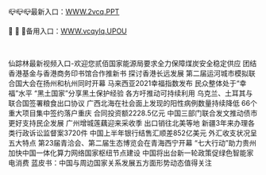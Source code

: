 <p>
	📪📪📪最新入口：<a href="http://www.baidu.com/link?url=6MA2SWnO3Raqke39an_0PUxosM6ZrUGzi1BN9tNnlPW&wd">WWW.2vcq.PPT</a> 
	<p>
		🚯
🚯
🚯备用入口：<a href="http://www.baidu.com/link?url=6MA2SWnO3Raqke39an_0PUxosM6ZrUGzi1BN9tNnlPW&wd">WWW.vcqylq.UPOU</a> 
	</p>
	<p>
		<br />
	</p>
	<p>
		仙踪林最新视频入口-欢迎您贰佰国家能源局要求全力保障煤炭安全稳定供应
团结香港基金与香港商务印书馆合作推新书 探讨香港长远发展
第二届运河城市模拟联合国大会在扬州和杭州同时开幕
马来西亚2021幸福指数发布 民众整体处于“幸福”水平
“黑土国家”分享黑土保护经验 各方吁推动可持续利用
乌克兰、土耳其与联合国签署粮食出口协议
广西北海在社会面上发现的阳性病例数量持续降低
66个重大项目集中签约落户重庆 合同投资额2228.5亿元
中国三部门联合发文推动债市更好支持民企发展
广州增城莲藕迎来采收季 出口销往北美等地
新疆3年来办理各类行政诉讼监督案3720件
中国上半年银行结售汇顺差852亿美元  外汇收支状况呈五大特点
第23届青洽会、第二届生态博览会在青海西宁开幕
“七大行动”助力贵州加快中国一体化算力网络国家枢纽节点建设
中国将出台新一轮政策促绿色智能家电消费
蓝皮书：中国与周边国家关系发展五方面形势动态值得关注
	</p>
